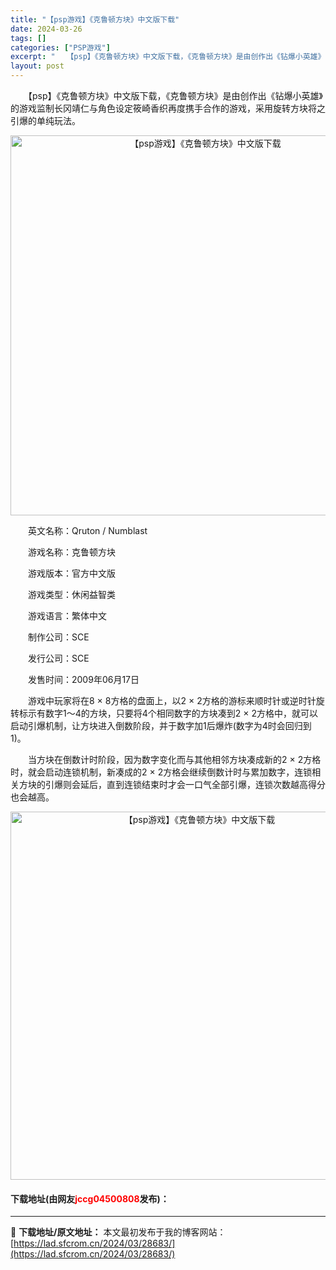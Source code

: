 ```yaml
---
title: "【psp游戏】《克鲁顿方块》中文版下载"
date: 2024-03-26
tags: []
categories: ["PSP游戏"]
excerpt: "　　【psp】《克鲁顿方块》中文版下载，《克鲁顿方块》是由创作出《钻爆小英雄》的游戏监制长冈靖仁与角色设定筱崎香织再度携手合作的游戏，采用旋转方块将之引爆的单纯玩法。 　　英文名称：Qruton / Numblast 　　游戏名称：克鲁顿方块 　　游戏版本：官方中文版 　　游戏类型：休闲益智类 　　&hellip;"
layout: post
---
```


 <p>　　【psp】《克鲁顿方块》中文版下载，《克鲁顿方块》是由创作出《钻爆小英雄》的游戏监制长冈靖仁与角色设定筱崎香织再度携手合作的游戏，采用旋转方块将之引爆的单纯玩法。</p> <p align="center"><img align="" border="0" src="https://lad.sfcrom.cn/wp-content/uploads/2024/03/20240325_6601ab27c0375.png" width="608" alt="【psp游戏】《克鲁顿方块》中文版下载" /></p> <p>　　英文名称：Qruton / Numblast</p> <p>　　游戏名称：克鲁顿方块</p> <p>　　游戏版本：官方中文版</p> <p>　　游戏类型：休闲益智类</p> <p>　　游戏语言：繁体中文</p> <p>　　制作公司：SCE</p> <p>　　发行公司：SCE</p> <p>　　发售时间：2009年06月17日</p> <p>　　游戏中玩家将在8 &times; 8方格的盘面上，以2 &times; 2方格的游标来顺时针或逆时针旋转标示有数字1～4的方块，只要将4个相同数字的方块凑到2 &times; 2方格中，就可以启动引爆机制，让方块进入倒数阶段，并于数字加1后爆炸(数字为4时会回归到1)。</p> <p>　　当方块在倒数计时阶段，因为数字变化而与其他相邻方块凑成新的2 &times; 2方格时，就会启动连锁机制，新凑成的2 &times; 2方格会继续倒数计时与累加数字，连锁相关方块的引爆则会延后，直到连锁结束时才会一口气全部引爆，连锁次数越高得分也会越高。</p> <p align="center"><img align="" border="0" src="https://lad.sfcrom.cn/wp-content/uploads/2024/03/20240325_6601ab2909984.png" width="589" alt="【psp游戏】《克鲁顿方块》中文版下载" /></p> <p><h4>下载地址(由网友<font color="red">jccg04500808</font>发布)：</h4></p> 

---
📖 **下载地址/原文地址：** 本文最初发布于我的博客网站：[https://lad.sfcrom.cn/2024/03/28683/](https://lad.sfcrom.cn/2024/03/28683/)
